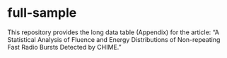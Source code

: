 # full-sample
This repository provides the long data table (Appendix) for the article:
“A Statistical Analysis of Fluence and Energy Distributions of Non-repeating Fast Radio Bursts Detected by CHIME.”

